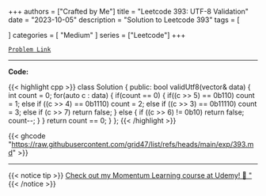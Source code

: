 
+++
authors = ["Crafted by Me"]
title = "Leetcode 393: UTF-8 Validation"
date = "2023-10-05"
description = "Solution to Leetcode 393"
tags = [
    
]
categories = [
    "Medium"
]
series = ["Leetcode"]
+++



[`Problem Link`](https://leetcode.com/problems/utf-8-validation/description/)

---

**Code:**

{{< highlight cpp >}}
class Solution {
public:
    bool validUtf8(vector<int>& data) {
        int count = 0;
        for(auto c : data) {
            if(count == 0) {
                if((c >> 5) == 0b110) count = 1;
                else if ((c >> 4) == 0b1110) count = 2;
                else if ((c >> 3) == 0b11110) count = 3;
                else if (c >> 7) return false;
            } else {
                if ((c >> 6) != 0b10) return false;
                count--;
            }
        }
        return count == 0;
    }
};
{{< /highlight >}}

{{< ghcode "https://raw.githubusercontent.com/grid47/list/refs/heads/main/exp/393.md" >}}

---



{{< notice tip >}}
[Check out my Momentum Learning course at Udemy! 🚀 "](https://www.udemy.com/course/blind-75-the-data-structures-and-algorithms-essentials/)
{{< /notice >}}

